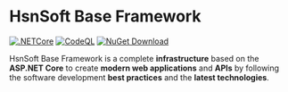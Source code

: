 # HsnSoft Base Framework

[![.NETCore](https://github.com/hsn-soft/base-framework/actions/workflows/dotnet.yml/badge.svg)](https://github.com/hsn-soft/base-framework/actions/workflows/dotnet.yml)
[![CodeQL](https://github.com/hsn-soft/base-framework/actions/workflows/codeql.yml/badge.svg)](https://github.com/hsn-soft/base-framework/actions/workflows/codeql.yml)
[![NuGet Download](https://img.shields.io/nuget/dt/HsnSoft.Base.Core.svg)](https://www.nuget.org/packages/HsnSoft.Base.Core)

HsnSoft Base Framework is a complete **infrastructure** based on the **ASP.NET Core** to create **modern web applications** and **APIs** by following the software development **best practices** and the **latest technologies**.

